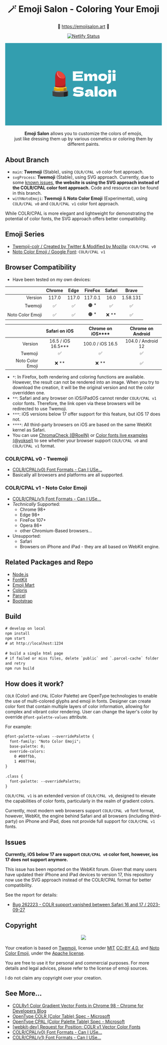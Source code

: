 <div align="center">

<h1>🪄 Emoji Salon - Coloring Your Emoji</h1>

🔗 https://emojisalon.art 🔗

[![Netlify Status](https://api.netlify.com/api/v1/badges/875f191b-0b50-46c8-966a-49fa4f20b6fe/deploy-status)](https://app.netlify.com/sites/elegant-mccarthy-ce9195/deploys)

![](src/image/social.png)

**Emoji Salon** allows you to customize the colors of emojis,<br> just like dressing them up by various cosmetics or coloring them by different paints.

</div>

## About Branch

- `main`: **Twemoji** (Stable), using `COLR/CPAL v0` color font approach.
- `svgProcess`: **Twemoji** (Stable), using SVG approach. Currently, due to some [known issues](#issues), **the website is using the SVG approach instead of the COLR/CPAL color font approach.** Code and resource can be found in this branch.
- `withNotoEmoji`: **Twemoji** & **Noto Color Emoji** (Experimental), using `COLR/CPAL v0` and `COLR/CPAL v1` color font approach.

While COLR/CPAL is more elegant and lightweight for demonstrating the potential of color fonts, the SVG approach offers better compatibility.

## Emoji Series

- [Twemoji-colr / Created by Twitter & Modified by Mozilla](https://github.com/mozilla/twemoji-colr): `COLR/CPAL v0`
- [Noto Color Emoji / Google Font](https://fonts.google.com/noto/specimen/Noto+Color+Emoji): `COLR/CPAL v1`

## Browser Compatibility

- Have been tested on my own devices:

|                  | Chrome | Edge  | FireFox | Safari  |  Brave   |
| ---------------: | :----: | :---: | :-----: | :-----: | :------: |
|          Version | 117.0  | 117.0 | 117.0.1 |  16.0   | 1.58.131 |
|          Twemoji |   ✅   |  ✅   |  🟠 \*  |   ✅    |    ✅    |
| Noto Color Emoji |   ✅   |  ✅   |  🟠 \*  | ❌ \*\* |    ✅    |

|                  |     Safari on iOS     | Chrome on iOS\*\*\*\* | Chrome on Android  |
| ---------------: | :-------------------: | :-------------------: | :----------------: |
|          Version | 16.5 / iOS 16.5\*\*\* |   100.0 / iOS 16.5    | 104.0 / Android 12 |
|          Twemoji |          ✅           |          ✅           |         ✅         |
| Noto Color Emoji |        ❌ \*\*        |        ❌ \*\*        |         ✅         |

- `*`: In Firefox, both rendering and coloring functions are available. However, the result can not be rendered into an image. When you try to download the creation, it will be the original version and not the color overridden one.
- `**`: Safari and any browser on iOS/iPadOS cannot render `COLR/CPAL v1` color fonts. Therefore, the link open via these browsers will be redirected to use Twemoji.
- `***`: iOS versions below 17 offer support for this feature, but iOS 17 does not.
- `****`: All third-party browsers on iOS are based on the same WebKit kernel as Safari.
- You can use [ChromaCheck (@RoelN)](https://pixelambacht.nl/chromacheck/) or [Color fonts live examples (@yoksel)](https://yoksel.github.io/color-fonts-demo/) to see whether your browser support `COLR/CPAL v0` and `COLR/CPAL v1` format.

### COLR/CPAL v0 - Twemoji

- [COLR/CPAL(v0) Font Formats - Can I USe...](https://caniuse.com/colr)
- Basically all browsers and platforms are all supported.

### COLR/CPAL v1 - Noto Color Emoji

- [COLR/CPAL(v1) Font Formats - Can I USe...](https://caniuse.com/colr-v1)
- _Technically_ Supported:
  - Chrome 98+
  - Edge 98+
  - FireFox 107+
  - Opera 86+
  - other Chromium-Based browsers...
- Unsupported:
  - Safari
  - Browsers on iPhone and iPad - they are all based on WebKit engine.

## Related Packages and Repo

- [Node.js](https://nodejs.org/)
- [FontKit](https://github.com/foliojs/fontkit)
- [Emoji Mart](https://github.com/missive/emoji-mart)
- [Coloris](https://github.com/mdbassit/Coloris)
- [Parcel](https://parceljs.org/)
- [Bootstrap](https://getbootstrap.com/)

## Build

```
# develop on local
npm install
npm start
# at http://localhost:1234

# build a single html page
# if failed or miss files, delete `public` and `.parcel-cache` folder and retry
npm run build
```

## How does it work?

`COLR` (Color) and `CPAL` (Color Palette) are OpenType technologies to enable the use of multi-colored glyphs and emoji in fonts. Designer can create color font that contain multiple layers of color information, allowing for complex and vibrant color rendering. User can change the layer's color by override `@font-palette-values` attribute.

For example:

```
@font-palette-values --overridePalette {
  font-family: "Noto Color Emoji";
  base-palette: 0;
  override-colors:
    0 #00ffbb,
    1 #007744;
}

.class {
  font-palette: --overridePalette;
}
```

`COLR/CPAL v1` is an extended version of `COLR/CPAL v0`, designed to elevate the capabilities of color fonts, particularly in the realm of gradient colors.

Currently, most modern web browsers support `COLR/CPAL v0` font format, however, WebKit, the engine behind Safari and all browsers (including third-party) on iPhone and iPad, does not provide full support for `COLR/CPAL v1` fonts.

## Issues

**Currently, iOS below 17 are support `COLR/CPAL v0` color font, however, ios 17 does not support anymore.**

This issue has been reported on the WebKit forum. Given that many users have updated their iPhone and iPad devices to version 17, this repository now use the SVG approach instead of the COLR/CPAL format for better compatibility.

See the report for details:

- [Bug 262223 - COLR support vanished between Safari 16 and 17 / 2023-09-27](https://bugs.webkit.org/show_bug.cgi?id=262223)

## Copyright

<div align="center">
<img src=https://mirrors.creativecommons.org/presskit/buttons/88x31/png/by.png style="width: 100pt;">
</div>

Your creation is based on [Twemoji](https://github.com/twitter/twemoji), license under [MIT](http://opensource.org/licenses/MIT) [CC-BY 4.0](https://creativecommons.org/licenses/by/4.0/), and [Noto Color Emoji](https://github.com/googlefonts/noto-emoji), under the [Apache license](https://www.apache.org/licenses/LICENSE-2.0).

You are free to use it for personal and commercial purposes. For more details and legal advices, please refer to the license of emoji sources.

I do not claim any copyright over your creation.

## See More...

- [COLRv1 Color Gradient Vector Fonts in Chrome 98 - Chrome for Developers Blog](https://developer.chrome.com/blog/colrv1-fonts/)
- [OpenType COLR (Color Table) Spec - Microsoft](https://learn.microsoft.com/en-us/typography/opentype/spec/colr)
- [OpenType CPAL (Color Palette Table) Spec - Microsoft](https://learn.microsoft.com/en-us/typography/opentype/spec/cpal)
- [\[webkit-dev\] Request for Position: COLR v1 Vector Color Fonts](https://lists.webkit.org/pipermail/webkit-dev/2021-May/031839.html)
- [COLR/CPAL(v0) Font Formats - Can I USe...](https://caniuse.com/colr)
- [COLR/CPAL(v1) Font Formats - Can I USe...](https://caniuse.com/colr-v1)
